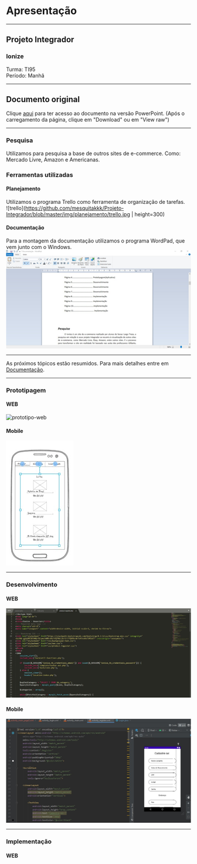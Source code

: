 # Apresentação
***
## Projeto Integrador  
### Ionize  
Turma: TI95  
Período: Manhã  
***
## Documento original  
Clique [aqui](https://github.com/mesquitakkk/Projeto-Integrador/blob/master/zips/apresentacao.rar) para ter acesso ao documento na versão PowerPoint. (Após o carregamento da página, clique em "Download" ou em "View raw")  
***
### Pesquisa  
Utilizamos para pesquisa a base de outros sites de e-commerce. Como: Mercado Livre, Amazon e Americanas.  
### Ferramentas utilizadas
#### Planejamento
Utilizamos o programa Trello como ferramenta de organização de tarefas.  
![trello](https://github.com/mesquitakkk/Projeto-Integrador/blob/master/img/planejamento/trello.jpg | height=300)  
#### Documentação  
Para a montagem da documentação utilizamos o programa WordPad, que vem junto com o Windows.  
![wordpad](https://github.com/mesquitakkk/Projeto-Integrador/blob/master/img/montagem%20documentação/Screenshot_9.jpg)  
***
As próximos tópicos estão resumidos. Para mais detalhes entre em [Documentação](https://github.com/mesquitakkk/Projeto-Integrador/blob/master/DOC.md).
***
### Prototipagem
#### WEB
![prototipo-web](https://github.com/mesquitakkk/Projeto-Integrador/blob/master/img/prototipagem%20web/prótipo.png)
#### Mobile
![prototipo-mobile](https://github.com/mesquitakkk/Projeto-Integrador/blob/master/img/prototipagem%20app/prototipagem.jpg)
***
### Desenvolvimento
#### WEB
![dev-web](https://github.com/mesquitakkk/Projeto-Integrador/blob/master/img/desenvolvimento/Screenshot_10.jpg)
#### Mobile
![dev-mobile](https://github.com/mesquitakkk/Projeto-Integrador/blob/master/img/desenvolvimento/WhatsApp%20Image%202020-11-18%20at%2021.46.55.jpeg)
***
### Implementação
#### WEB
